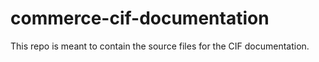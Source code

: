 # commerce-cif-documentation

This repo is meant to contain the source files for the CIF documentation.
